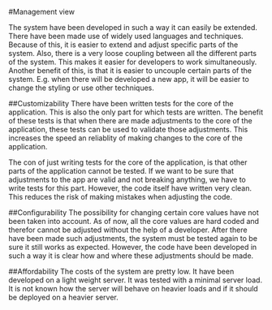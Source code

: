 #Management view

The system have been developed in such a way it can easily be extended. There have been made use of widely used languages and techniques. Because of this, it is easier to extend and adjust specific parts of the system. Also, there is a very loose coupling between all the different parts of the system. This makes it easier for developers to work simultaneously. Another benefit of this, is that it is easier to uncouple certain parts of the system. E.g. when there will be developed a new app, it will be easier to change the styling or use other techniques.

##Customizability
There have been written tests for the core of the application. This is also the only part for which tests are written. The benefit of these tests is that when there are made adjustments to the core of the application, these tests can be used to validate those adjustments. This increases the speed an reliablity of making changes to the core of the application.

The con of just writing tests for the core of the application, is that other parts of the application cannot be tested. If we want to be sure that adjustments to the app are valid and not breaking anything, we have to write tests for this part. However, the code itself have written very clean. This reduces the risk of making mistakes when adjusting the code.

##Configurability
The possibility for changing certain core values have not been taken into account. As of now, all the core values are hard coded and therefor cannot be adjusted without the help of a developer. After there have been made such adjustments, the system must be tested again to be sure it still works as expected. However, the code have been developed in such a way it is clear how and where these adjustments should be made.

##Affordability
The costs of the system are pretty low. It have been developed on a light weight server. It was tested with a minimal server load. It is not known how the server will behave on heavier loads and if it should be deployed on a heavier server.